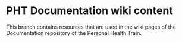 # PHT Documentation wiki content
This branch contains resources that are used in the wiki pages of the Documentation repository of the Personal Health Train.
